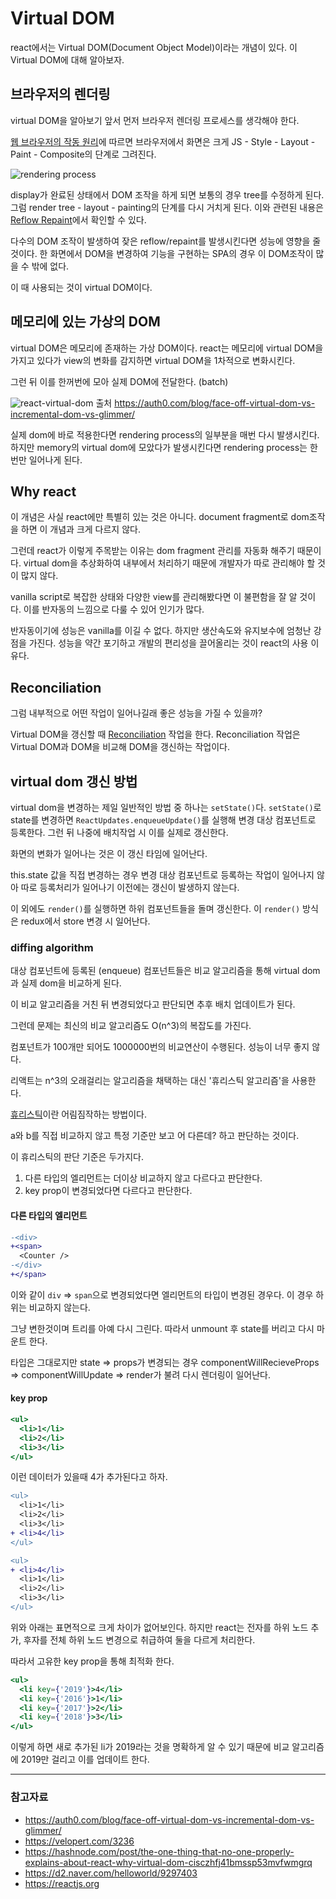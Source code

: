 # Virtual DOM

react에서는 Virtual DOM(Document Object Model)이라는 개념이 있다. 이 Virtual DOM에 대해 알아보자.

## 브라우저의 렌더링

virtual DOM을 알아보기 앞서 먼저 브라우저 렌더링 프로세스를 생각해야 한다.

[웹 브라우저의 작동 원리](https://github.com/Im-D/Dev-Docs/blob/master/Browser/%EC%9B%B9%20%EB%B8%8C%EB%9D%BC%EC%9A%B0%EC%A0%80%EC%9D%98%20%EC%9E%91%EB%8F%99%20%EC%9B%90%EB%A6%AC.md)에 따르면 브라우저에서 화면은 크게 JS - Style - Layout - Paint - Composite의 단계로 그려진다.

![rendering process](https://user-images.githubusercontent.com/24724691/62412567-bf49f200-b63f-11e9-9ed4-ec8215d04a7d.png)

display가 완료된 상태에서 DOM 조작을 하게 되면 보통의 경우 tree를 수정하게 된다. 그럼 render tree - layout - painting의 단계를 다시 거치게 된다.
이와 관련된 내용은 [Reflow Repaint](https://github.com/Im-D/Dev-Docs/blob/master/Performance/Reflow%20Repaint.md)에서 확인할 수 있다.

다수의 DOM 조작이 발생하여 잦은 reflow/repaint를 발생시킨다면 성능에 영향을 줄 것이다. 한 화면에서 DOM을 변경하여 기능을 구현하는 SPA의 경우 이 DOM조작이 많을 수 밖에 없다.

이 때 사용되는 것이 virtual DOM이다.

## 메모리에 있는 가상의 DOM

virtual DOM은 메모리에 존재하는 가상 DOM이다. react는 메모리에 virtual DOM을 가지고 있다가 view의 변화를 감지하면 virtual DOM을 1차적으로 변화시킨다.

그런 뒤 이를 한꺼번에 모아 실제 DOM에 전달한다. (batch)

![react-virtual-dom](https://user-images.githubusercontent.com/24724691/64325552-5ae5ce00-d003-11e9-9c50-ae0e888919e1.png)
출처 https://auth0.com/blog/face-off-virtual-dom-vs-incremental-dom-vs-glimmer/

실제 dom에 바로 적용한다면 rendering process의 일부분을 매번 다시 발생시킨다. 하지만 memory의 virtual dom에 모았다가 발생시킨다면 rendering process는 한번만 일어나게 된다.

## Why react

이 개념은 사실 react에만 특별히 있는 것은 아니다. document fragment로 dom조작을 하면 이 개념과 크게 다르지 않다.

그런데 react가 이렇게 주목받는 이유는 dom fragment 관리를 자동화 해주기 때문이다. virtual dom을 추상화하여 내부에서 처리하기 때문에 개발자가 따로 관리해야 할 것이 많지 않다.

vanilla script로 복잡한 상태와 다양한 view를 관리해봤다면 이 불편함을 잘 알 것이다. 이를 반자동의 느낌으로 다룰 수 있어 인기가 많다.

반자동이기에 성능은 vanilla를 이길 수 없다. 하지만 생산속도와 유지보수에 엄청난 강점을 가진다. 성능을 약간 포기하고 개발의 편리성을 끌어올리는 것이 react의 사용 이유다.

## Reconciliation

그럼 내부적으로 어떤 작업이 일어나길래 좋은 성능을 가질 수 있을까?

Virtual DOM을 갱신할 때 [Reconciliation](https://reactjs.org/docs/reconciliation.html) 작업을 한다. Reconciliation 작업은 Virtual DOM과 DOM을 비교해 DOM을 갱신하는 작업이다.

## virtual dom 갱신 방법

virtual dom을 변경하는 제일 일반적인 방법 중 하나는 `setState()`다.
`setState()`로 state를 변경하면 `ReactUpdates.enqueueUpdate()`를 실행해 변경 대상 컴포넌트로 등록한다.
그런 뒤 나중에 배치작업 시 이를 실제로 갱신한다.

화면의 변화가 일어나는 것은 이 갱신 타임에 일어난다.

this.state 값을 직접 변경하는 경우 변경 대상 컴포넌트로 등록하는 작업이 일어나지 않아 따로 등록처리가 일어나기 이전에는 갱신이 발생하지 않는다.

이 외에도 `render()`를 실행하면 하위 컴포넌트들을 돌며 갱신한다. 이 `render()` 방식은 redux에서 store 변경 시 일어난다.

### diffing algorithm

대상 컴포넌트에 등록된 (enqueue) 컴포넌트들은 비교 알고리즘을 통해 virtual dom과 실제 dom을 비교하게 된다.

이 비교 알고리즘을 거친 뒤 변경되었다고 판단되면 추후 배치 업데이트가 된다.

그런데 문제는 최신의 비교 알고리즘도 O(n^3)의 복잡도를 가진다.

컴포넌트가 100개만 되어도 1000000번의 비교연산이 수행된다. 성능이 너무 좋지 않다.

리액트는 n^3의 오래걸리는 알고리즘을 채택하는 대신 '휴리스틱 알고리즘'을 사용한다.

[휴리스틱](https://ko.wikipedia.org/wiki/%ED%9C%B4%EB%A6%AC%EC%8A%A4%ED%8B%B1_%EC%9D%B4%EB%A1%A0)이란 어림짐작하는 방법이다.

a와 b를 직접 비교하지 않고 특정 기준만 보고 어 다른데? 하고 판단하는 것이다.

이 휴리스틱의 판단 기준은 두가지다.

1. 다른 타입의 엘리먼트는 더이상 비교하지 않고 다르다고 판단한다.
2. key prop이 변경되었다면 다르다고 판단한다.

#### 다른 타입의 엘리먼트 

```diff
-<div>
+<span>
  <Counter />
-</div>
+</span>
```

이와 같이 `div` => `span`으로 변경되었다면 엘리먼트의 타입이 변경된 경우다. 이 경우 하위는 비교하지 않는다.

그냥 변한것이며 트리를 아예 다시 그린다. 따라서 unmount 후 state를 버리고 다시 마운트 한다.

타입은 그대로지만 state => props가 변경되는 경우 componentWillRecieveProps => componentWillUpdate => render가 불려 다시 렌더링이 일어난다. 

#### key prop

```jsx
<ul>
  <li>1</li>
  <li>2</li>
  <li>3</li>
</ul>
```
이런 데이터가 있을때 4가 추가된다고 하자.

```diff
<ul>
  <li>1</li>
  <li>2</li>
  <li>3</li>
+ <li>4</li>
</ul>

<ul>
+ <li>4</li>
  <li>1</li>
  <li>2</li>
  <li>3</li>
</ul>
```

위와 아래는 표면적으로 크게 차이가 없어보인다. 하지만 react는 전자를 하위 노드 추가, 후자를 전체 하위 노드 변경으로 취급하여 둘을 다르게 처리한다.

따라서 고유한 key prop을 통해 최적화 한다.

```jsx
<ul>
  <li key={'2019'}>4</li>
  <li key={'2016'}>1</li>
  <li key={'2017'}>2</li>
  <li key={'2018'}>3</li>
</ul>
```

이렇게 하면 새로 추가된 li가 2019라는 것을 명확하게 알 수 있기 때문에 비교 알고리즘에 2019만 걸리고 이를 업데이트 한다.

---

### 참고자료

- https://auth0.com/blog/face-off-virtual-dom-vs-incremental-dom-vs-glimmer/
- https://velopert.com/3236
- https://hashnode.com/post/the-one-thing-that-no-one-properly-explains-about-react-why-virtual-dom-cisczhfj41bmssp53mvfwmgrq
- https://d2.naver.com/helloworld/9297403
- https://reactjs.org
